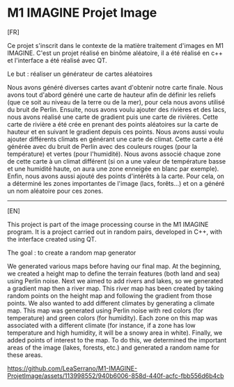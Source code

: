 # M1 IMAGINE Projet Image

[FR]

Ce projet s'inscrit dans le contexte de la matière traitement d'images en M1 IMAGINE. C'est un projet réalisé en binôme aléatoire, il a été réalisé en c++ et l'interface a été réalisé avec QT.

Le but : réaliser un générateur de cartes aléatoires

Nous avons généré diverses cartes avant d'obtenir notre carte finale. Nous avons tout d'abord généré une carte de hauteur afin de définir les reliefs (que ce soit au niveau de la terre ou de la mer), pour cela nous avons utilisé du bruit de Perlin. Ensuite, nous avons voulu ajouter des rivières et des lacs, nous avons réalisé une carte de gradient puis une carte de rivières. Cette carte de rivière a été crée en prenant des points aléatoires sur la carte de hauteur et en suivant le gradient depuis ces points. Nous avons aussi voulu ajouter différents climats en générant une carte de climat. Cette carte a été générée avec du bruit de Perlin avec des couleurs rouges (pour la température) et vertes (pour l'humidité). Nous avons associé chaque zone de cette carte à un climat différent (si on a une valeur de température basse et une humidité haute, on aura une zone enneigée en blanc par exemple). Enfin, nous avons aussi ajouté des points d'intérêts à la carte. Pour cela, on a déterminé les zones importantes de l'image (lacs, forêts...) et on a généré un nom aléatoire pour ces zones.

***

[EN]

This project is part of the image processing course in the M1 IMAGINE program. It is a project carried out in random pairs, developed in C++, with the interface created using QT.

The goal : to create a random map generator

We generated various maps before having our final map. At the beginning, we created a height map to define the terrain features (both land and sea) using Perlin noise. Next we aimed to add rivers and lakes, so we generated a gradient map then a river map. This river map has been created by taking random points on the height map and following the gradient from those points. We also wanted to add different climates by generating a climate map. This map was generated using Perlin noise with red colors (for temperature) and green colors (for humidity). Each zone on this map was associated with a different climate (for instance, if a zone has low temperature and high humidity, it will be a snowy area in white). Finally, we added points of interest to the map. To do this, we determined the important areas of the image (lakes, forests, etc.) and generated a random name for these areas.

https://github.com/LeaSerrano/M1-IMAGINE-ProjetImage/assets/113998552/940b6006-858d-440f-acfc-fbb556d6b4cb
